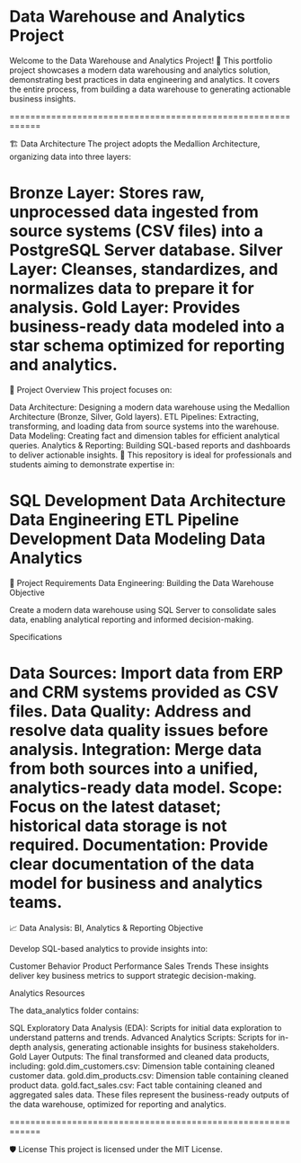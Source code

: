 # Data Warehouse and Analytics Project

Welcome to the Data Warehouse and Analytics Project! 🚀 This portfolio project showcases a modern data warehousing and analytics solution, demonstrating best practices in data engineering and analytics. It covers the entire process, from building a data warehouse to generating actionable business insights.

============================================================

🏗️ Data Architecture
The project adopts the Medallion Architecture, organizing data into three layers:

Bronze Layer: Stores raw, unprocessed data ingested from source systems (CSV files) into a PostgreSQL Server database.
Silver Layer: Cleanses, standardizes, and normalizes data to prepare it for analysis.
Gold Layer: Provides business-ready data modeled into a star schema optimized for reporting and analytics.
============================================================

📖 Project Overview
This project focuses on:

Data Architecture: Designing a modern data warehouse using the Medallion Architecture (Bronze, Silver, Gold layers).
ETL Pipelines: Extracting, transforming, and loading data from source systems into the warehouse.
Data Modeling: Creating fact and dimension tables for efficient analytical queries.
Analytics & Reporting: Building SQL-based reports and dashboards to deliver actionable insights.
🎯 This repository is ideal for professionals and students aiming to demonstrate expertise in:

SQL Development
Data Architecture
Data Engineering
ETL Pipeline Development
Data Modeling
Data Analytics
============================================================

🚀 Project Requirements
Data Engineering: Building the Data Warehouse
Objective

Create a modern data warehouse using SQL Server to consolidate sales data, enabling analytical reporting and informed decision-making.

Specifications

Data Sources: Import data from ERP and CRM systems provided as CSV files.
Data Quality: Address and resolve data quality issues before analysis.
Integration: Merge data from both sources into a unified, analytics-ready data model.
Scope: Focus on the latest dataset; historical data storage is not required.
Documentation: Provide clear documentation of the data model for business and analytics teams.
============================================================

📈 Data Analysis: BI, Analytics & Reporting
Objective

Develop SQL-based analytics to provide insights into:

Customer Behavior
Product Performance
Sales Trends
These insights deliver key business metrics to support strategic decision-making.

Analytics Resources

The data_analytics folder contains:

SQL Exploratory Data Analysis (EDA): Scripts for initial data exploration to understand patterns and trends.
Advanced Analytics Scripts: Scripts for in-depth analysis, generating actionable insights for business stakeholders.
Gold Layer Outputs: The final transformed and cleaned data products, including:
gold.dim_customers.csv: Dimension table containing cleaned customer data.
gold.dim_products.csv: Dimension table containing cleaned product data.
gold.fact_sales.csv: Fact table containing cleaned and aggregated sales data.
These files represent the business-ready outputs of the data warehouse, optimized for reporting and analytics.

============================================================

🛡️ License
This project is licensed under the MIT License.

